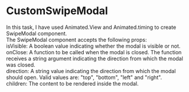 # CustomSwipeModal

In this task, I have used Animated.View and Animated.timing to create SwipeModal component. <br />
The SwipeModal component accepts the following props: <br />
isVisible: A boolean value indicating whether the modal is visible or not. <br />
onClose: A function to be called when the modal is closed. The function receives a string argument indicating the direction from which the modal was closed. <br />
direction: A string value indicating the direction from which the modal should open. Valid values are: "top", "bottom", "left" and "right". <br />
children: The content to be rendered inside the modal. <br />
